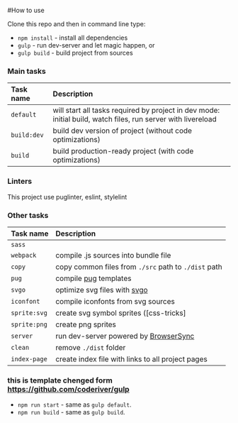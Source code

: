 #How to use

Clone this repo and then in command line type:

* `npm install` - install all dependencies
* `gulp` - run dev-server and let magic happen, or
* `gulp build` - build project from sources


### Main tasks
Task name          | Description                                                      
:------------------|:----------------------------------
`default`          | will start all tasks required by project in dev mode: initial build, watch files, run server with livereload
`build:dev`        | build dev version of project (without code optimizations)
`build`            | build production-ready project (with code optimizations)
### Linters
This project use puglinter, eslint, stylelint

### Other tasks
Task name          | Description                                                      
:------------------|:----------------------------------
`sass` 	           | | compile .sass/.scss to .css. We also use [postcss]
`webpack`          | compile .js sources into bundle file
`copy`             | copy common files from `./src` path to `./dist` path
`pug`              | compile [pug](https://pugjs.org/) templates
`svgo`             | optimize svg files with [svgo](https://github.com/svg/svgo)
`iconfont`         | compile iconfonts from svg sources
`sprite:svg`       | create svg symbol sprites ([css-tricks]
`sprite:png`       | create png sprites
`server`           | run dev-server powered by [BrowserSync](https://www.browsersync.io/)
`clean`            | remove `./dist` folder
`index-page`       | create index file with links to all project pages


### this is template chenged form https://github.com/coderiver/gulp

* `npm run start` - same as `gulp default`.
* `npm run build` - same as `gulp build`.


